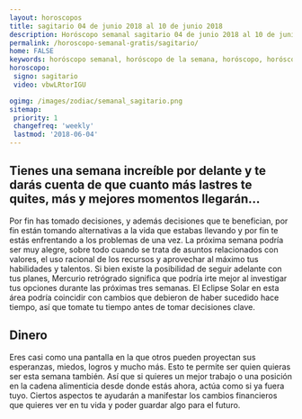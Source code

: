```yaml
---
layout: horoscopos
title: sagitario 04 de junio 2018 al 10 de junio 2018 
description: Horóscopo semanal sagitario 04 de junio 2018 al 10 de junio 2018. Tienes una semana increíble por delante y te darás cuenta de que cuanto más lastres te quites, más y mejores momentos llegarán…
permalink: /horoscopo-semanal-gratis/sagitario/
home: FALSE
keywords: horóscopo semanal, horóscopo de la semana, horóscopo, horóscopo gratis,horóscopos, horóscopo esperanza gracia, horoscopos sagitario la semana, horóscopos gratis, Tarot, Astrologia, Zodíaco, sagitario, horoscopo gratis, semanal
horoscopo:
 signo: sagitario
 video: vbwLRtorIGU

ogimg: /images/zodiac/semanal_sagitario.png
sitemap:
 priority: 1
 changefreq: 'weekly'
 lastmod: '2018-06-04'
---
```




## Tienes una semana increíble por delante y te darás cuenta de que cuanto más lastres te quites, más y mejores momentos llegarán…

Por fin has tomado decisiones, y además decisiones que te benefician, 
por fin están tomando alternativas a la vida que estabas llevando y por fin te estás enfrentando a los problemas de una vez.
La próxima semana podría ser muy alegre, sobre todo cuando se trata de asuntos relacionados con valores, el uso racional de los recursos y aprovechar al máximo tus habilidades y talentos. Si bien existe la posibilidad de seguir adelante con tus planes, Mercurio retrógrado significa que podría irte mejor al investigar tus opciones durante las próximas tres semanas. El Eclipse Solar en esta área podría coincidir con cambios que debieron de haber sucedido hace tiempo, así que tomate tu tiempo antes de tomar decisiones clave.

## Dinero

Eres casi como una pantalla en la que otros pueden proyectan sus esperanzas, miedos, logros y mucho más. Esto te permite ser quien quieras ser esta semana también. Así que si quieres un mejor trabajo o una posición en la cadena alimenticia desde donde estás ahora, actúa como si ya fuera tuyo. Ciertos aspectos te ayudarán a manifestar los cambios financieros que quieres ver en tu vida y poder guardar algo para el futuro.